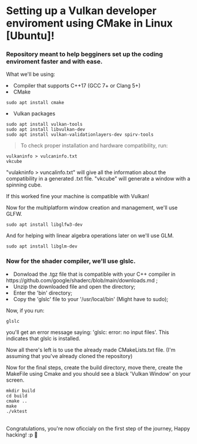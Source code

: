 <H1>Setting up a Vulkan developer enviroment using CMake in Linux [Ubuntu]!</H1>

<H3>Repository meant to help begginers set up the coding enviroment faster and with ease.</H3>

What we'll be using:

<li>Compiler that supports C++17 (GCC 7+ or Clang 5+)
<li>CMake 
  
```
sudo apt install cmake
```
<li>Vulkan packages

```
sudo apt install vulkan-tools
sudo apt install libvulkan-dev
sudo apt install vulkan-validationlayers-dev spirv-tools
```
>To check proper installation and hardware compatibility, run:

```
vulkaninfo > vulcaninfo.txt
vkcube
```

"vulakninfo > vuncalinfo.txt" will give all the information about the compatibility in a generated .txt file.
"vkcube" will generate a window with a spinning cube.

If this worked fine your machine is compatible with Vulkan!

Now for the multiplatform window creation and management, we'll use GLFW.

```
sudo apt install libglfw3-dev
```
And for helping with linear algebra operations later on we'll use GLM.

```
sudo apt install libglm-dev
```
<H3>Now for the shader compiler, we'll use glslc.</H3>

<li>Donwload the .tgz file that is compatible with your C++ compiler in https://github.com/google/shaderc/blob/main/downloads.md ;
<li>Unzip the downloaded file and open the directory;
<li>Enter the 'bin' directory;
<li>Copy the 'glslc' file to your '/usr/local/bin' (Might have to sudo);

Now, if you run:

```
glslc
```
you'll get an error message saying: 'glslc: error: no input files'.
This indicates that glslc is installed.

Now all there's left is to use the already made CMakeLists.txt file.
(I'm assuming that you've already cloned the repository)

Now for the final steps, create the build directory, move there, create the MakeFile using Cmake and you should see a black 'Vulkan Window' on your screen.

```
mkdir build
cd build
cmake ..
make
./vktest
```

<br> Congratulations, you're now oficcialy on the first step of the journey, Happy hacking! :p 🚀


